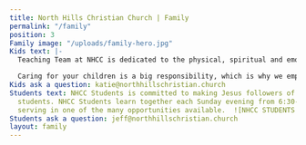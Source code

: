 ```yaml
---
title: North Hills Christian Church | Family
permalink: "/family"
position: 3
Family image: "/uploads/family-hero.jpg"
Kids text: |-
  Teaching Team at NHCC is dedicated to the physical, spiritual and emotional care of children from birth through 5th grade. Our goal is to provide Biblical teaching and experiences that will encourage children to develop lifelong relationships with Jesus Christ. It is our desire to develop individuals who display Christ like character, understand a Biblical worldview, and demonstrate hearts of service.

  Caring for your children is a big responsibility, which is why we employ a national background check company to assure the safety of all teaching volunteers over the age of 18.
Kids ask a question: katie@northhillschristian.church
Students text: NHCC Students is committed to making Jesus followers of 6th-12th grade
  students. NHCC Students learn together each Sunday evening from 6:30-8pm, or by
  serving in one of the many opportunities available.  ![NHCC STUDENTS COMING UP....png](/uploads/NHCC%20STUDENTS%20COMING%20UP....png)
Students ask a question: jeff@northhillschristian.church
layout: family
---
```


